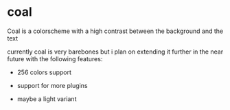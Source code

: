 # coal

Coal is a colorscheme with a high contrast between the background and the text

currently coal is very barebones but i plan on extending it further in the near future with the following features:

- 256 colors support

- support for more plugins

- maybe a light variant
